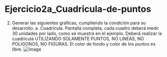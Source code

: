 # Ejercicio2a_Cuadricula-de-puntos 
2. Generar las siguientes gráficas, cumpliendo la condición para su desarrollo. 
a. Cuadricula. Pantalla completa, cada cuadro deberá medir 30 unidades por lado, como se muestra en el ejemplo. Deberá realizar la cuadricula UTILIZANDO SOLAMENTE PUNTOS, NO LINEAS, NO POLIGONOS, NO FIGURAS. El color de fondo y color de los puntos es libre.
![image](https://user-images.githubusercontent.com/72058362/132414000-5291a949-f7df-4040-8be4-1b20ad3cbf30.png)
